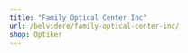 ```yaml
---
title: "Family Optical Center Inc"
url: /belvidere/family-optical-center-inc/
shop: Optiker
---
```

